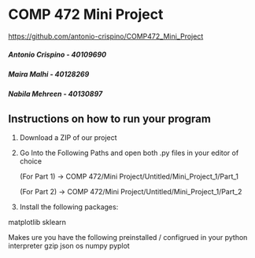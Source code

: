 # COMP 472 Mini Project 

https://github.com/antonio-crispino/COMP472_Mini_Project


##### Antonio Crispino - 40109690 

##### Maira Malhi - 40128269 

##### Nabila Mehreen - 40130897 


## Instructions on how to run your program 

1. Download a ZIP of our project
2. Go Into the Following Paths and open both .py files in your editor of choice

    (For Part 1)  -> COMP 472/Mini Project/Untitled/Mini_Project_1/Part_1 
      
    (For Part 2)  -> COMP 472/Mini Project/Untitled/Mini_Project_1/Part_2 
    
3. Install the following packages:

  matplotlib
  sklearn
  
  Makes ure you have the following preinstalled / configrued in your python interpreter 
  gzip
  json
  os
  numpy 
  pyplot
